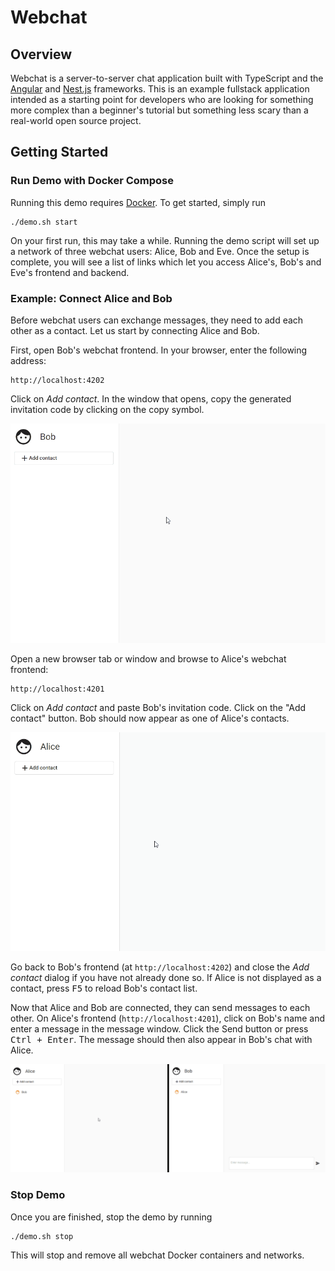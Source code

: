 # Webchat

## Overview

Webchat is a server-to-server chat application built with TypeScript and the [Angular](https://angular.io/) and [Nest.js](https://nestjs.com/) frameworks.
This is an example fullstack application intended as a starting point for developers who are looking for something more complex than a beginner's tutorial but something less scary than a real-world open source project.

## Getting Started

### Run Demo with Docker Compose

Running this demo requires [Docker](https://docs.docker.com/get-docker/).
To get started, simply run

    ./demo.sh start

On your first run, this may take a while.
Running the demo script will set up a network of three webchat users: Alice, Bob and Eve.
Once the setup is complete, you will see a list of links which let you access Alice's, Bob's and Eve's frontend and backend.

### Example: Connect Alice and Bob

Before webchat users can exchange messages, they need to add each other as a contact.
Let us start by connecting Alice and Bob.

First, open Bob's webchat frontend.
In your browser, enter the following address:

    http://localhost:4202

Click on *Add contact*.
In the window that opens, copy the generated invitation code by clicking on the copy symbol.

![Create invitation as Bob](doc/create-invitation.gif)

Open a new browser tab or window and browse to Alice's webchat frontend:

    http://localhost:4201

Click on *Add contact* and paste Bob's invitation code.
Click on the "Add contact" button.
Bob should now appear as one of Alice's contacts.

![Accept invitation as Alice](doc/accept-invitation.gif)

Go back to Bob's frontend (at `http://localhost:4202`) and close the *Add contact* dialog if you have not already done so.
If Alice is not displayed as a contact, press <kbd>F5</kbd> to reload Bob's contact list.

Now that Alice and Bob are connected, they can send messages to each other.
On Alice's frontend (`http://localhost:4201`), click on Bob's name and enter a message in the message window.
Click the Send button or press <kbd>Ctrl + Enter</kbd>.
The message should then also appear in Bob's chat with Alice.

![Exchange messages](doc/exchange-messages.gif)

### Stop Demo

Once you are finished, stop the demo by running

    ./demo.sh stop

This will stop and remove all webchat Docker containers and networks.
